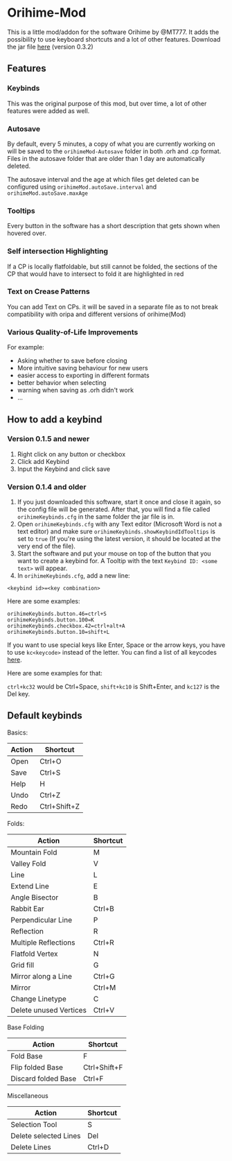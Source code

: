 Orihime-Mod
===

This is a little mod/addon for the software Orihime by @MT777. It adds the possibility 
to use keyboard shortcuts and a lot of other features. Download the jar file [here](https://github.com/undertrox/orihimeMod/releases/download/v0.3.2/orihimeMod-0.3.2.jar)
(version 0.3.2)

Features
---

### Keybinds

This was the original purpose of this mod, but over time, a lot of other features were added as well.

### Autosave

By default, every 5 minutes, a copy of what you are currently working on will be saved to the `orihimeMod-Autosave` folder in both .orh and .cp format.
Files in the autosave folder that are older than 1 day are automatically deleted.

The autosave interval and the age at which files get deleted can be configured using `orihimeMod.autoSave.interval` and  `orihimeMod.autoSave.maxAge`

### Tooltips

Every button in the software has a short description that gets shown when hovered over.

### Self intersection Highlighting

If a CP is locally flatfoldable, but still cannot be folded, the sections of the CP that would have to intersect to fold it are highlighted in red

### Text on Crease Patterns

You can add Text on CPs. it will be saved in a separate file as to not break compatibility with oripa and different versions of orihime(Mod)

### Various Quality-of-Life Improvements

For example:
 - Asking whether to save before closing
 - More intuitive saving behaviour for new users
 - easier access to exporting in different formats
 - better behavior when selecting
 - warning when saving as .orh didn't work
 - ...


How to add a keybind 
--

### Version 0.1.5 and newer

1. Right click on any button or checkbox
2. Click add Keybind
3. Input the Keybind and click save

### Version 0.1.4 and older
1. If you just downloaded this software, start it once and close it again, so the config
file will be generated. After that, you will find a file called `orihimeKeybinds.cfg` in 
the same folder the jar file is in.
2. Open `orihimeKeybinds.cfg` with any Text editor (Microsoft Word is not a text editor) 
and make sure `orihimeKeybinds.showKeybindIdTooltips` is set to `true` (If you're using 
the latest version, it should be located at the very end of the file).
3. Start the software and put your mouse on top of the button that you want to create a 
keybind for. A Tooltip with the text `Keybind ID: <some text>` will appear.
4. In `orihimeKeybinds.cfg`, add a new line: 
```
<keybind id>=<key combination>
```
Here are some examples: 
```
orihimeKeybinds.button.46=ctrl+S
orihimeKeybinds.button.100=K
orihimeKeybinds.checkbox.42=ctrl+alt+A
orihimeKeybinds.button.10=shift+L
```
If you want to use special keys like Enter, Space or the arrow keys, you have to use 
`kc<keycode>` instead of the letter. You can find a list of all keycodes 
[here](https://stackoverflow.com/questions/15313469/java-keyboard-keycodes-list/31637206#answer-31637206).

Here are some examples for that:

`ctrl+kc32` would be Ctrl+Space, `shift+kc10` is Shift+Enter, and `kc127` is 
the Del key.

Default keybinds
--
Basics:

|Action|Shortcut|
|------|---|
|Open|  Ctrl+O |
|Save| Ctrl+S|
|Help| H|
|Undo| Ctrl+Z|
|Redo| Ctrl+Shift+Z|

Folds:

|Action|Shortcut|
|------|---|
|Mountain Fold|  M |
|Valley Fold| V|
|Line| L|
|Extend Line | E |
|Angle Bisector| B|
|Rabbit Ear |Ctrl+B|
|Perpendicular Line| P|
|Reflection| R|
|Multiple Reflections|Ctrl+R|
|Flatfold Vertex|N|
|Grid fill| G|
|Mirror along a Line| Ctrl+G|
|Mirror| Ctrl+M|
|Change Linetype|C|
|Delete unused Vertices| Ctrl+V

Base Folding

|Action|Shortcut|
|------|---|
|Fold Base| F |
|Flip folded Base| Ctrl+Shift+F|
|Discard folded Base| Ctrl+F|

Miscellaneous

|Action|Shortcut|
|------|---|
|Selection Tool| S |
|Delete selected Lines| Del|
|Delete Lines| Ctrl+D|
